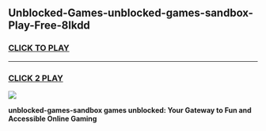 
## Unblocked-Games-unblocked-games-sandbox-Play-Free-8lkdd
<h3>
<a href="https://premium76.site?title=unblocked-games-sandbox&ref=10A">CLICK TO PLAY</a></h3>
<hr>

<h3>
<a href="https://premium76.site?title=unblocked-games-sandbox&ref=10A">CLICK 2 PLAY</a>
  
</h3>

<a href="https://premium76.site?title=unblocked-games-sandbox&ref=10A"><img src="https://clearcache.store/games.png"></a>


**unblocked-games-sandbox games unblocked: Your Gateway to Fun and Accessible Online Gaming**
